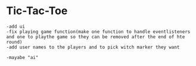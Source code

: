 # Tic-Tac-Toe
    -add ui
    -fix playing game function(make one function to handle eventlisteners and one to playthe game so they can be removed after the end of hte round)
    -add user names to the players and to pick witch marker they want
    
    -mayabe "ai"